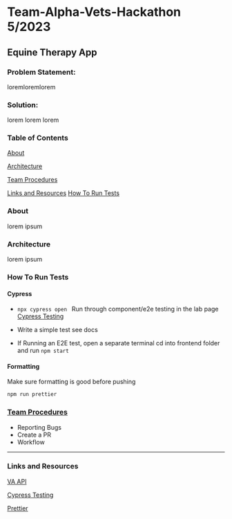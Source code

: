 # Team-Alpha-Vets-Hackathon 5/2023

## Equine Therapy App

### Problem Statement:

loremloremlorem

### Solution:

lorem lorem lorem

### Table of Contents

[About](#about)

[Architecture](#architecture)

[Team Procedures](#team-procedures)

[Links and Resources](#links-and-resources)
[How To Run Tests](#how-to-run-tests)

### About

lorem ipsum

### Architecture

lorem ipsum

### How To Run Tests
#### Cypress
- `npx cypress open ` Run through component/e2e testing in the lab page [Cypress Testing](https://docs.cypress.io/guides/component-testing/react/quickstart)
- Write a simple test see docs 

- If Running an E2E test, open a separate terminal cd into frontend folder and run `npm start`

#### Formatting
Make sure formatting is good before pushing

```sh 
npm run prettier
```
### [Team Procedures](./docs/team-procedures.md)

- Reporting Bugs
- Create a PR
- Workflow

---

### Links and Resources

[VA API](https://developer.va.gov/)

[Cypress Testing](https://docs.cypress.io/guides/component-testing/react/quickstart)

[Prettier](https://prettier.io/docs/en/install.html)